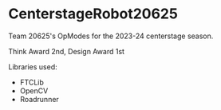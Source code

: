 # CenterstageRobot20625

Team 20625's OpModes for the 2023-24 centerstage season.

Think Award 2nd, Design Award 1st 

Libraries used:
- FTCLib
- OpenCV
- Roadrunner
